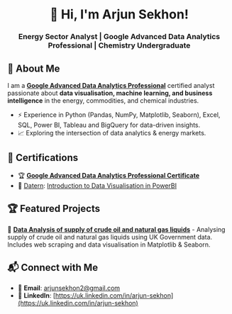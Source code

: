<h1 align="center">👋 Hi, I'm Arjun Sekhon!</h1>
<h3 align="center">Energy Sector Analyst | Google Advanced Data Analytics Professional | Chemistry Undergraduate</h3>

## 🚀 About Me
I am a **[Google Advanced Data Analytics Professional](https://www.coursera.org/professional-certificates/google-advanced-data-analytics)** certified analyst passionate about **data visualisation, machine learning, and business intelligence** in the energy, commodities, and chemical industries.
- ⚡ Experience in Python (Pandas, NumPy, Matplotlib, Seaborn), Excel, SQL, Power BI, Tableau and BigQuery for data-driven insights.
- 📈 Exploring the intersection of data analytics & energy markets.

## 🎯 Certifications
- 🏆 **[Google Advanced Data Analytics Professional Certificate](https://www.coursera.org/account/accomplishments/professional-cert/QVYZB2WHIGLE)**
- 📜 [Datern](https://datern.co.uk/): [Introduction to Data Visualisation in PowerBI](https://www.linkedin.com/in/arjun-sekhon/details/certifications/1711559238979/single-media-viewer/?profileId=ACoAADeeCl0BRJnCpNgg3n60FzkeShTe_S61Kf0)

## 🏆 Featured Projects
🔹 **[Data Analysis of supply of crude oil and natural gas liquids](https://github.com/arjunsekhon/uk_govt_energy_analysis)** - Analysing supply of crude oil and natural gas liquids using UK Government data. Includes web scraping and data visualisation in Matplotlib & Seaborn.

## 📬 Connect with Me
- 📧 **Email**: arjunsekhon2@gmail.com
- 💼 **LinkedIn**: [https://uk.linkedin.com/in/arjun-sekhon](https://uk.linkedin.com/in/arjun-sekhon)
